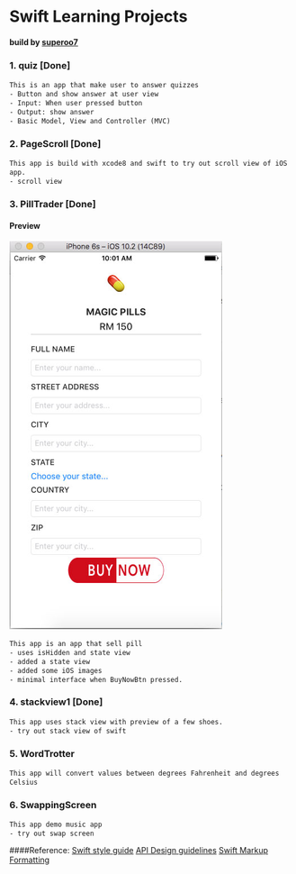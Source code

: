 # Swift Learning Projects
#### build by [superoo7](http://superoo7.com)
### 1. quiz \[Done\]
	This is an app that make user to answer quizzes
	- Button and show answer at user view
	- Input: When user pressed button
	- Output: show answer
	- Basic Model, View and Controller (MVC)

### 2. PageScroll \[Done\]
    This app is build with xcode8 and swift to try out scroll view of iOS app.
    - scroll view

### 3. PillTrader \[Done\]
#### Preview
![magic-pill pill](img/magic-pills.jpg)

	This app is an app that sell pill
	- uses isHidden and state view
	- added a state view
	- added some iOS images
	- minimal interface when BuyNowBtn pressed.

### 4. stackview1 \[Done\]
	This app uses stack view with preview of a few shoes.
	- try out stack view of swift
    
### 5. WordTrotter
	This app will convert values between degrees Fahrenheit and degrees Celsius

### 6. SwappingScreen
	This app demo music app 
	- try out swap screen





####Reference:
[Swift style guide](https://github.com/raywenderlich/swift-style-guide)
[API Design guidelines](https://swift.org/documentation/api-design-guidelines/)
[Swift Markup Formatting](https://developer.apple.com/library/content/documentation/Xcode/Reference/xcode_markup_formatting_ref/)


